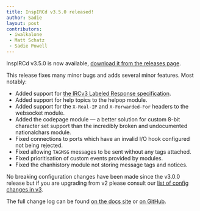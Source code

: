 ```yaml
---
title: InspIRCd v3.5.0 released!
author: Sadie
layout: post
contributors:
 - iwalkalone
 - Matt Schatz
 - Sadie Powell
---
```


InspIRCd v3.5.0 is now available, [download it from the releases page](https://github.com/inspircd/inspircd/releases).

This release fixes many minor bugs and adds several minor features. Most notably:

- Added support for [the IRCv3 Labeled Response specification](https://ircv3.net/specs/extensions/labeled-response.html).
- Added support for help topics to the helpop module.
- Added support for the `X-Real-IP` and `X-Forwarded-For` headers to the websocket module.
- Added the codepage module &mdash; a better solution for custom 8-bit character set support than the incredibly broken and undocumented nationalchars module.
- Fixed connections to ports which have an invalid I/O hook configured not being rejected.
- Fixed allowing `TAGMSG` messages to be sent without any tags attached.
- Fixed prioritisation of custom events provided by modules.
- Fixed the chanhistory module not storing message tags and notices.

No breaking configuration changes have been made since the v3.0.0 release but if you are upgrading from v2 please consult our [list of config changes in v3](https://docs.inspircd.org/3/breaking-changes).

<!--more-->

The full change log can be found [on the docs site](https://docs.inspircd.org/3/change-log/#inspircd-350) or [on GitHub](https://github.com/inspircd/inspircd/compare/v3.4.0...v3.5.0).